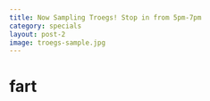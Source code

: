 ```yaml
---
title: Now Sampling Troegs! Stop in from 5pm-7pm
category: specials
layout: post-2
image: troegs-sample.jpg
---
```



# fart

